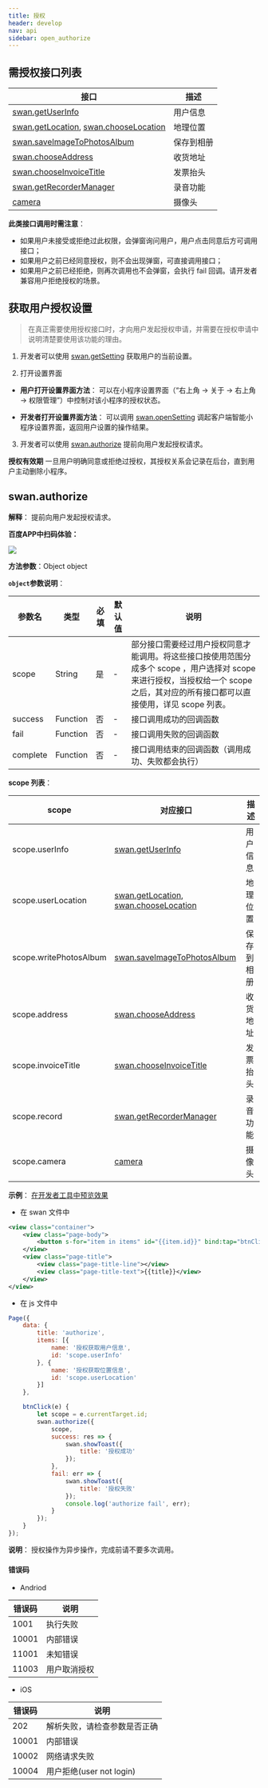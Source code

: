 ```yaml
---
title: 授权
header: develop
nav: api
sidebar: open_authorize
---
```


## 需授权接口列表


|接口|	描述|
|---|---|
|[swan.getUserInfo](http://smartprogram.baidu.com/docs/develop/api/open_userinfo/#swan-getUserInfo/)|	用户信息|
|[swan.getLocation](http://smartprogram.baidu.com/docs/develop/api/location/swan-getLocation/), [swan.chooseLocation](http://smartprogram.baidu.com/docs/develop/api/location/swan-chooseLocation/)|地理位置|
|[swan.saveImageToPhotosAlbum](http://smartprogram.baidu.com/docs/develop/api/media_image/#swan-saveImageToPhotosAlbum/)|保存到相册|
|	[swan.chooseAddress](http://smartprogram.baidu.com/docs/develop/api/open_chooseaddress/#swan-chooseAddress/)|	收货地址|
|[swan.chooseInvoiceTitle](http://smartprogram.baidu.com/docs/develop/api/open_chooseinvoicetitle/#swan-chooseInvoiceTitle/)	|发票抬头|
|	[swan.getRecorderManager](http://smartprogram.baidu.com/docs/develop/api/media/recorder_swan-getRecorderManager/)|	录音功能|
|	[camera](/develop/component/media_camera/)|	摄像头|


**此类接口调用时需注意**：
* 如果用户未接受或拒绝过此权限，会弹窗询问用户，用户点击同意后方可调用接口；
* 如果用户之前已经同意授权，则不会出现弹窗，可直接调用接口；
* 如果用户之前已经拒绝，则再次调用也不会弹窗，会执行 fail 回调。请开发者兼容用户拒绝授权的场景。

## 获取用户授权设置

> 在真正需要使用授权接口时，才向用户发起授权申请，并需要在授权申请中说明清楚要使用该功能的理由。

1. 开发者可以使用 [swan.getSetting](https://smartprogram.baidu.com/docs/develop/api/open_setting/#swan-openSetting/) 获取用户的当前设置。
 
2. 打开设置界面

  * **用户打开设置界面方法**：
  可以在小程序设置界面（“右上角 -> 关于 -> 右上角 -> 权限管理”）中控制对该小程序的授权状态。

  * **开发者打开设置界面方法**：
  可以调用 [swan.openSetting](https://smartprogram.baidu.com/docs/develop/api/open_setting/#swan-openSetting/) 调起客户端智能小程序设置界面，返回用户设置的操作结果。

3. 开发者可以使用 [swan.authorize](http://smartprogram.baidu.com/docs/develop/api/open_authorize/#swan-authorize/) 提前向用户发起授权请求。

**授权有效期**
一旦用户明确同意或拒绝过授权，其授权关系会记录在后台，直到用户主动删除小程序。
 

## swan.authorize

**解释**： 提前向用户发起授权请求。

**百度APP中扫码体验：**

<img src="https://b.bdstatic.com/miniapp/assets/images/doc_demo/authorize.png"  class="demo-qrcode-image" />


**方法参数**：Object object

**`object`参数说明**：

|参数名 |类型  |必填 | 默认值 |说明|
|---- | ---- | ---- | ----|----|
|scope  | String| 是  | -| 部分接口需要经过用户授权同意才能调用。将这些接口按使用范围分成多个 scope ，用户选择对 scope 来进行授权，当授权给一个 scope 之后，其对应的所有接口都可以直接使用，详见 scope 列表。|
|success |Function|    否  | -| 接口调用成功的回调函数|
|fail |   Function  |  否  |  -|接口调用失败的回调函数|
|complete  |  Function   | 否 |  -| 接口调用结束的回调函数（调用成功、失败都会执行）|

**scope 列表**：

|scope|	对应接口|	描述|
|---|---|---|
|scope.userInfo|[swan.getUserInfo](http://smartprogram.baidu.com/docs/develop/api/open_userinfo/#swan-getUserInfo/)|	用户信息|
|scope.userLocation|[swan.getLocation](http://smartprogram.baidu.com/docs/develop/api/location/swan-getLocation/), [swan.chooseLocation](http://smartprogram.baidu.com/docs/develop/api/location/swan-chooseLocation/)|地理位置|
|scope.writePhotosAlbum	|[swan.saveImageToPhotosAlbum](http://smartprogram.baidu.com/docs/develop/api/media_image/#swan-saveImageToPhotosAlbum/)|保存到相册|
|scope.address|	[swan.chooseAddress](http://smartprogram.baidu.com/docs/develop/api/open_chooseaddress/#swan-chooseAddress/)|	收货地址|
|scope.invoiceTitle|[swan.chooseInvoiceTitle](http://smartprogram.baidu.com/docs/develop/api/open_chooseinvoicetitle/#swan-chooseInvoiceTitle/)	|发票抬头|
|scope.record|	[swan.getRecorderManager](http://smartprogram.baidu.com/docs/develop/api/media/recorder_swan-getRecorderManager/)|	录音功能|
|scope.camera|	[camera](/develop/component/media_camera/)|	摄像头|

**示例**：
<a href="swanide://fragment/a866a61034de7c92163fa56338f6258b1560169856336" title="在开发者工具中预览效果" target="_self">在开发者工具中预览效果</a>

* 在 swan 文件中

```xml
<view class="container">
    <view class="page-body">
        <button s-for="item in items" id="{{item.id}}" bind:tap="btnClick" type="primary" hover-stop-propagation="true">{{item.name}}</button>
    </view>
    <view class="page-title">
        <view class="page-title-line"></view>
        <view class="page-title-text">{{title}}</view>
    </view>
</view>
```
* 在 js 文件中

```js
Page({
    data: {
        title: 'authorize',
        items: [{
            name: '授权获取用户信息',
            id: 'scope.userInfo'
        }, {
            name: '授权获取位置信息',
            id: 'scope.userLocation'
        }]
    },

    btnClick(e) {
        let scope = e.currentTarget.id;
        swan.authorize({
            scope,
            success: res => {
                swan.showToast({
                    title: '授权成功'
                });
            },
            fail: err => {
                swan.showToast({
                    title: '授权失败'
                });
                console.log('authorize fail', err);
            }
        });
    }
});
```

**说明**：
授权操作为异步操作，完成前请不要多次调用。

#### 错误码

* Andriod

|错误码|说明|
|--|--|
|1001|执行失败   |
|10001|内部错误|
|11001|未知错误|
|11003|用户取消授权|

* iOS

|错误码|说明|
|--|--|
|202|解析失败，请检查参数是否正确      |
|10001|内部错误   |
|10002|网络请求失败|
|10004|用户拒绝(user not login)|

